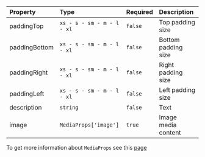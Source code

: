 | Property      | Type                       | Required | Description         |
| :------------ | :------------------------- | :------- | :------------------ |
| paddingTop    | `xs - s - sm - m - l - xl` | `false`  | Top padding size    |
| paddingBottom | `xs - s - sm - m - l - xl` | `false`  | Bottom padding size |
| paddingRight  | `xs - s - sm - m - l - xl` | `false`  | Right padding size  |
| paddingLeft   | `xs - s - sm - m - l - xl` | `false`  | Left padding size   |
| description   | `string`                   | `false`  | Text                |
| image         | `MediaProps['image']`      | `true`   | Image media content |

To get more information about `MediaProps` see this [page](https://preview.gravity-ui.com/page-constructor/?path=/docs/blocks-media--default)
